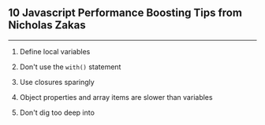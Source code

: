 ## 10 Javascript Performance Boosting Tips from Nicholas Zakas
---
1. Define local variables

2. Don't use the `with()` statement

3. Use closures sparingly
4. Object properties and array items are slower than variables
5. Don't dig too deep into 
